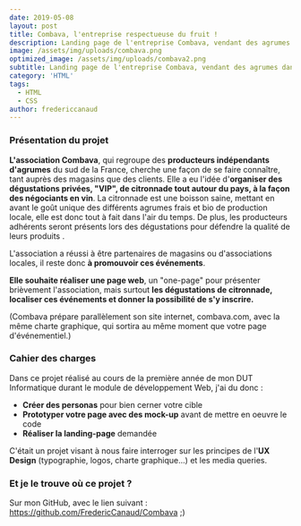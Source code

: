 ```yaml
---
date: 2019-05-08
layout: post
title: Combava, l'entreprise respectueuse du fruit !
description: Landing page de l'entreprise Combava, vendant des agrumes dans le sud de la France
image: /assets/img/uploads/combava.png
optimized_image: /assets/img/uploads/combava2.png
subtitle: Landing page de l'entreprise Combava, vendant des agrumes dans le sud de la France
category: 'HTML'
tags:
  - HTML
  - CSS
author: fredericcanaud
---
```


### Présentation du projet

**L'association Combava**, qui regroupe des **producteurs indépendants d'agrumes** du sud de la France, cherche une façon de se faire connaître, tant auprès des magasins que des clients. Elle a eu l'idée d'**organiser des dégustations privées, "VIP", de citronnade tout autour du pays, à la façon des négociants en vin**. La citronnade est une boisson saine, mettant en avant le goût unique des différents agrumes frais et bio de production locale, elle est donc tout à fait dans l'air du temps. De plus, les producteurs adhérents seront présents lors des dégustations pour défendre la qualité de leurs produits .

L'association a réussi à être partenaires de magasins ou d'associations locales, il reste donc **à promouvoir ces événements**.

**Elle souhaite réaliser une page web**, un "one-page" pour présenter brièvement l'association, mais surtout **les dégustations de citronnade, localiser ces événements et donner la possibilité de s'y inscrire.**

(Combava prépare parallèlement son site internet, combava.com, avec la même charte graphique,
qui sortira au même moment que votre page d'événementiel.)

### Cahier des charges

Dans ce projet réalisé au cours de la première année de mon DUT Informatique durant le module de développement Web, j'ai du donc :

- **Créer des personas** pour bien cerner votre cible
- **Prototyper votre page avec des mock-up** avant de mettre en oeuvre le code
- **Réaliser la landing-page** demandée

C'était un projet visant à nous faire interroger sur les principes de l'**UX Design** (typographie, logos, charte graphique...) et les media queries.

### Et je le trouve où ce projet ?

Sur mon GitHub, avec le lien suivant : <a href="https://github.com/FredericCanaud/Combava"> https://github.com/FredericCanaud/Combava </a> ;)
